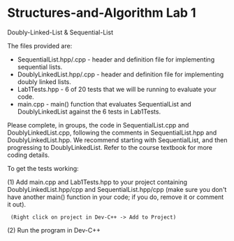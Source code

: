 # Structures-and-Algorithm Lab 1
 Doubly-Linked-List &amp; Sequential-List 


The files provided are:
  * SequentialList.hpp/.cpp - header and definition file for implementing sequential lists.
  * DoublyLinkedList.hpp/.cpp - header and definition file for implementing doubly linked lists.
  * Lab1Tests.hpp - 6 of 20 tests that we will be running to evaluate your code.
  * main.cpp - main() function that evaluates SequentialList and DoublyLinkedList against the 6 tests in Lab1Tests.

Please complete, in groups, the code in SequentialList.cpp and DoublyLinkedList.cpp, following the comments in SequentialList.hpp and DoublyLinkedList.hpp. We recommend starting with SequentialList, and then progressing to DoublyLinkedList. Refer to the course textbook for more coding details.

To get the tests working:

 (1) Add main.cpp and Lab1Tests.hpp to your project containing DoublyLinkedList.hpp/cpp and SequentialList.hpp/cpp (make sure you don't have another main() function in your code; if you do, remove it or comment it out).
     
     (Right click on project in Dev-C++ -> Add to Project)

 (2) Run the program in Dev-C++

